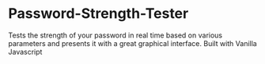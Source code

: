 # Password-Strength-Tester
Tests the strength of your password in real time based on various parameters and presents it with a great graphical interface. Built with Vanilla Javascript
